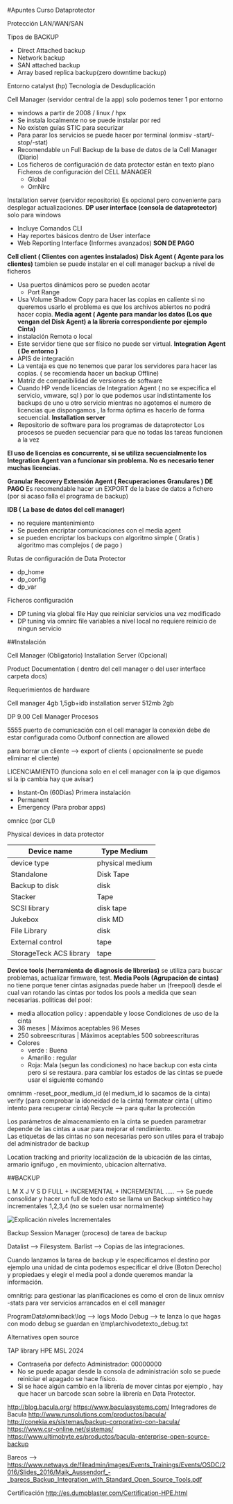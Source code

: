 #Apuntes Curso Dataprotector

Protección LAN/WAN/SAN

Tipos de BACKUP

- Direct Attached backup
- Network backup
- SAN attached backup
- Array based replica backup(zero downtime backup)

Entorno catalyst (hp) Tecnología de Desduplicación

Cell Manager (servidor central de la app) solo podemos tener 1 por entorno
  - windows a partir de 2008 / linux / hpx
  - Se instala localmente no se puede instalar por red
  - No existen guías STIC para securizar
  - Para parar los servicios se puede hacer por terminal (onmisv -start/-stop/-stat)
  - Recomendable un Full Backup de la base de datos de la Cell Manager (Diario)
  - Los ficheros de configuración de data protector están en texto plano
    Ficheros de configuración del CELL MANAGER
    - Global
    - OmNIrc
    
Installation server (servidor repositorio) Es opcional pero conveniente para desplegar actualizaciones.
**DP user interface (consola de dataprotector)** solo para windows
  - Incluye Comandos CLI
 - Hay reportes básicos dentro de User interface 
 - Web Reporting Interface (Informes avanzados) **SON DE PAGO**
 
**Cell client ( Clientes con agentes instalados)**
**Disk Agent ( Agente para los clientes)** tambien se puede instalar en el cell manager backup a nivel de ficheros
  - Usa puertos dinámicos pero se pueden acotar
    - Port Range
  - Usa Volume Shadow Copy para hacer las copias en caliente si no queremos usarlo el problema es que los archivos abiertos no podrá hacer copia.
**Media agent ( Agente para mandar los datos (Los que vengan del Disk Agent) a la librería correspondiente por ejemplo Cinta)**
  - instalación Remota o local
  - Este servidor tiene que ser físico no puede ser virtual.
**Integration Agent ( De entorno )**
- APIS de integración
- La ventaja es que no tenemos que parar los servidores para hacer las copias.
  ( se recomienda hacer un backup Offline)
- Matriz de compatibilidad de versiones de software
- Cuando HP vende licencias de Integration Agent ( no se especifica el servicio, vmware, sql ) por lo que podemos usar indistintamente los backups de uno u otro servicio mientras no agotemos el numero de licencias que dispongamos , la forma óptima es hacerlo de forma secuencial.
**Installation server**
- Repositorio de software para los programas de dataprotector
Los procesos se pueden secuenciar para que no todas las tareas funcionen a la vez

**El uso de licencias es concurrente, si se utiliza secuencialmente los Integration Agent van a funcionar sin problema. No es necesario tener muchas licencias.**

**Granular Recovery Extensión Agent ( Recuperaciones Granulares ) DE PAGO**
Es recomendable hacer un EXPORT de la base de datos a fichero (por si acaso falla el programa de backup)

**IDB ( La base de datos del cell manager)**
- no requiere mantenimiento
- Se pueden encriptar comunicaciones con el media agent
- se pueden encriptar los backups con algoritmo simple ( Gratis ) algoritmo mas complejos ( de pago )

Rutas de configuración de Data Protector
- dp_home
- dp_config
- dp_var

Ficheros configuración 
- DP tuning via global file
  Hay que reiniciar servicios una vez modificado
- DP tuning via omnirc file
  variables a nivel local
  no requiere reinicio de ningun servicio
  
##Instalación
  
  Cell Manager (Obligatorio)
  Installation Server (Opcional)
  
  Product Documentation ( dentro del cell manager o del user interface carpeta docs)
  
  Requerimientos de hardware
  
  Cell manager  4gb 1,5gb+idb
  installation server   512mb 2gb
  
  DP 9.00 Cell Manager Procesos
  
  5555 puerto de comunicación con el cell manager
  la conexión debe de estar configurada como Outbonf connection are allowed
  
  para borrar un cliente --> export of clients ( opcionalmente se puede eliminar el cliente)
  
  LICENCIAMIENTO (funciona solo en el cell manager con la ip que digamos si la ip cambia hay que avisar)
  
  - Instant-On (60Dias) Primera instalación
  - Permanent
  - Emergency (Para probar apps)
  
  omnicc (por CLI)
  
  Physical devices in data protector
  
  Device name | Type Medium
  ---|---
  device type  | physical medium
  Standalone | Disk Tape
  Backup to disk | disk
  Stacker | Tape
  SCSI library | disk tape
  Jukebox | disk MD
  File Library | disk
  External control | tape
  StorageTeck ACS library | tape
  
**Device tools (herramienta de diagnosis de librerías)** se utiliza para buscar problemas, actualizar firmware, test.
**Media Pools (Agrupación de cintas)** no tiene porque tener cintas asignadas puede haber un (freepool) desde el cual van rotando las cintas
por todos los pools a medida que sean necesarias.
politicas del pool:
 - media allocation policy : appendable y loose 
Condiciones de uso de la cinta
- 36 meses  | Máximos aceptables 96 Meses
- 250 sobreescrituras | Máximos aceptables 500 sobreescrituras
- Colores 
  - verde : Buena 
  - Amarillo : regular
  - Roja: Mala (segun las condiciones) no hace backup con esta cinta pero si se restaura.
para cambiar los estados de las cintas se puede usar el siguiente comando

omnimm -reset_poor_medium_id (el medium_id lo sacamos de la cinta)
verify (para comprobar la idoneidad de la cinta)
formatear cinta ( ultimo intento para recuperar cinta)
Recycle --> para quitar la protección
  
Los parámetros de almacenamiento en la cinta se pueden parametrar depende de las cintas a usar para mejorar el rendimiento.  
Las etiquetas de las cintas no son necesarias pero son utiles para el trabajo del administrador de backup

Location tracking and priority
localización de la ubicación de las cintas, armario ignifugo , en movimiento, ubicacion alternativa.

##BACKUP

L   M   X   J   V   S   D
FULL + INCREMENTAL + INCREMENTAL ..... --> Se puede consolidar y hacer un full de todo esto se llama un Backup sintético
hay incrementales 1,2,3,4 (no se suelen usar normalmente)

![Explicación niveles Incrementales](https://docs.oracle.com/cd/B19306_01/backup.102/b14234/img/obadm019.gif)

Backup Session Manager (proceso) de tarea de backup

Datalist --> Filesystem.
Barlist --> Copias de las integraciones.

Cuando lanzamos la tarea de backup y le especificamos el destino por ejemplo una unidad de cinta podemos especificar el drive (Boton Derecho) y propiedaes y elegir el media pool a donde queremos mandar la información.


omnitrig: para gestionar las planificaciones es como el cron de linux
omnisv -stats para ver servicios arrancados en el cell manager

ProgramData\omniback\log --> logs
Modo Debug --> te lanza lo que hagas con modo debug se guardan en \tmp\archivodetexto_debug.txt

Alternatives open source

TAP library HPE MSL 2024
- Contraseña por defecto Administrador: 00000000
- No se puede apagar desde la consola de administración solo se puede reiniciar el apagado se hace físico.
- Si se hace algún cambio en la librería de mover cintas por ejemplo , hay que hacer un barcode scan sobre la librería en Data Protector.



http://blog.bacula.org/
https://www.baculasystems.com/
Integradores de Bacula
http://www.runsolutions.com/productos/bacula/
http://conekia.es/sistemas/backup-corporativo-con-bacula/
https://www.csr-online.net/sistemas/
https://www.ultimobyte.es/productos/bacula-enterprise-open-source-backup


Bareos --> https://www.netways.de/fileadmin/images/Events_Trainings/Events/OSDC/2016/Slides_2016/Maik_Aussendorf_-_bareos_Backup_Integration_with_Standard_Open_Source_Tools.pdf

Certificación
http://es.dumpblaster.com/Certification-HPE.html
